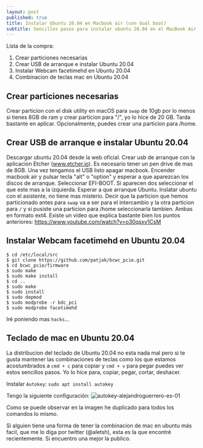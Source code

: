 ```yaml
---
layout: post
published: true
title: Instalar Ubuntu 20.04 en Macbook air (con dual boot)
subtitle: Sencillos pasos para instalar ubuntu 20.04 en el MacBook Air sin perder macOS
---
```

Lista de la compra:
1. Crear particiones necesarias
2. Crear USB de arranque e instalar Ubuntu 20.04
3. Instalar Webcam facetimehd en Ubuntu 20.04
4. Combinacion de teclas mac en Ubuntu 20.04

## Crear particiones necesarias
Crear particion con el disk utility en macOS para `swap` de 10gb por lo menos si tienes 8GB de ram y crear particion para "/", yo lo hice de 20 GB. Tarda bastante en aplicar.
Opcionalmente, puedes crear una particion para /home.

## Crear USB de arranque e instalar Ubuntu 20.04
Descargar ubuntu 20.04 desde la web oficial.
Crear usb de arranque con la aplicacion Etcher (www.etcher.io). Es necesario tener un pen drive de mas de 8GB.
Una vez tengamos el USB listo apagar macbook.
Encender macbook air y pulsar tecla "alt" o "option" y esperar a que aparezcan los discos de arranque.
Seleccionar EFI-BOOT. Si aparecen dos seleccionar el que este mas a la izquierda.
Esperar a que arranque Ubuntu.
Inslatar ubuntu con el asistente, no tiene mas misterio.
Decir que la particion que hemos particionado antes para `swap` va a ser para el intercambio y la otra particion para `/` y si pusiste una particion para /home seleccionarla tambien. Ambas en formato ext4.
Existe un video que explica bastante bien los puntos anteriores: https://www.youtube.com/watch?v=o30qsxv1CsM

## Instalar Webcam facetimehd en Ubuntu 20.04

```
$ cd /etc/local/src
$ git clone https://github.com/patjak/bcwc_pcie.git
$ cd bcwc_pcie/firmware
$ sudo make
$ sudo make install
$ cd ..
$ sudo make
$ sudo install
$ sudo depmod
$ sudo modprobe -r bdc_pci
$ sudo modprobe facetimehd
```

Iré poniendo mas `hacks`...

## Teclado de mac en Ubuntu 20.04
La distribucion del teclado de Ubuntu 20.04 no esta nada mal pero si te gusta mantener las combinaciones de teclas como los que estamos acostumbrados a `cmd + c` para copiar y `cmd + v` para pegar puedes ver estos sencillos pasos. Yo lo hice para, copiar, pegar, cortar, deshacer.

Instalar `Autokey`: 
```sudo apt install autokey```

Tengo la siguiente configuración: 
![autokey-alejandroguerrero-es-01]({{site.baseurl}}/img/autokey-alejandroguerrero-es-01.png)

Como se puede observar en la imagen he duplicado para todos los comandos lo mismo.

Si alguien tiene una forma de tener la combinacion de mac en ubuntu más facil, que me lo diga por twitter (@aletsh), esta es la que encontré recientemente. Si encuentro una mejor la publico.

